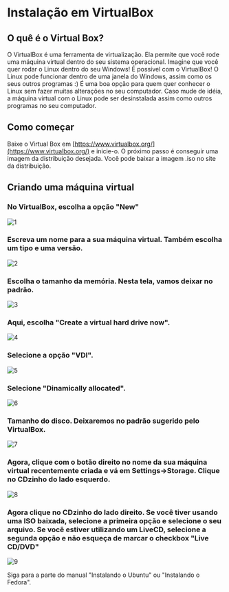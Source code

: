 # Instalação em VirtualBox

## O quê é o Virtual Box?

O VirtualBox é uma ferramenta de virtualização. Ela permite que você rode uma máquina virtual dentro do seu sistema operacional. Imagine que você quer rodar o Linux dentro do seu Windows! É possível com o VirtualBox! O Linux pode funcionar dentro de uma janela do Windows, assim como os seus outros programas :)
É uma boa opção para quem quer conhecer o Linux sem fazer muitas alterações no seu computador. Caso mude de idéia, a máquina virtual com o Linux pode ser desinstalada assim como outros programas no seu computador.


## Como começar


Baixe o Virtual Box em [https://www.virtualbox.org/](https://www.virtualbox.org/) e inicie-o.
O próximo passo é conseguir uma imagem da distribuição desejada. Você pode baixar a imagem .iso no site da distribuição.

## Criando uma máquina virtual

### No VirtualBox, escolha a opção "New"

![1](img/virtualbox-1.png)

### Escreva um nome para a sua máquina virtual. Também escolha um tipo e uma versão.

![2](img/virtualbox-2.png)

### Escolha o tamanho da memória. Nesta tela, vamos deixar no padrão.

![3](img/virtualbox-3.png)

### Aqui, escolha "Create a virtual hard drive now".

![4](img/virtualbox-4.png)

### Selecione a opção "VDI".

![5](img/virtualbox-5.png)

### Selecione "Dinamically allocated".

![6](img/virtualbox-6.png)

### Tamanho do disco. Deixaremos no padrão sugerido pelo VirtualBox.

![7](img/virtualbox-7.png)

### Agora, clique com o botão direito no nome da sua máquina virtual recentemente criada e vá em Settings->Storage. Clique no CDzinho do lado esquerdo.

![8](img/virtualbox-8.png)

### Agora clique no CDzinho do lado direito. Se você tiver usando uma ISO baixada, selecione a primeira opção e selecione o seu arquivo. Se você estiver utilizando um LiveCD, selecione a segunda opção e não esqueça de marcar o checkbox "Live CD/DVD"

![9](img/virtualbox-9.png)


Siga para a parte do manual "Instalando o Ubuntu" ou "Instalando o Fedora".










